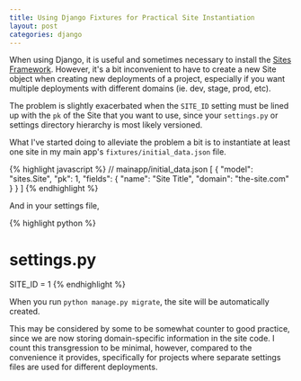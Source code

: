 ```yaml
---
title: Using Django Fixtures for Practical Site Instantiation
layout: post
categories: django
---
```


When using Django, it is useful and sometimes necessary to install the [Sites Framework](https://docs.djangoproject.com/en/1.7/ref/contrib/sites/). However, it's a bit inconvenient to have to create a new Site object when creating new deployments of a project, especially if you want multiple deployments with different domains (ie. dev, stage, prod, etc).

The problem is slightly exacerbated when the `SITE_ID` setting must be lined up with the `pk` of the Site that you want to use, since your `settings.py` or settings directory hierarchy is most likely versioned.

What I've started doing to alleviate the problem a bit is to instantiate at least one site in my main app's `fixtures/initial_data.json` file.

{% highlight javascript %}
// mainapp/initial_data.json
[
    {
        "model": "sites.Site",
        "pk": 1,
        "fields": {
            "name": "Site Title",
            "domain": "the-site.com"
        }
    }
]
{% endhighlight %}

And in your settings file,

{% highlight python %}
# settings.py
SITE_ID = 1
{% endhighlight %}

When you run `python manage.py migrate`, the site will be automatically created.

This may be considered by some to be somewhat counter to good practice, since we are now storing domain-specific information in the site code. I count this transgression to be minimal, however, compared to the convenience it provides, specifically for projects where separate settings files are used for different deployments.
